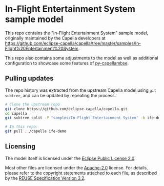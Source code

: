<!--
 ~ SPDX-FileCopyrightText: Copyright DB InfraGO AG
 ~ SPDX-License-Identifier: Apache-2.0
 -->

In-Flight Entertainment System sample model
===========================================

This repo contains the "In-Flight Entertainment System" sample model,
originally maintained by the Capella developers at
<https://github.com/eclipse-capella/capella/tree/master/samples/In-Flight%20Entertainment%20System>.

This repo also contains some adjustments to the model as well as additional
configuration to showcase some features of
[py-capellambse](https://github.com/DSD-DBS/py-capellambse).

Pulling updates
---------------

The repo history was extracted from the upstream Capella model using `git
subtree`, and can be updated by repeating the process.

```sh
# Clone the upstream repo
git clone https://github.com/eclipse-capella/capella.git
cd capella
git subtree split -P "samples/In-Flight Entertainment System" -b ife-demo

# In this repo:
git pull ../capella ife-demo
```

Licensing
---------

The model itself is licensed under the [Eclipse Public License
2.0](LICENSES/EPL-2.0.txt).

Most other files are licensed under the [Apache-2.0](LICENSES/Apache-2.0.txt)
license. For details, please refer to the copyright statements attached to each
file, as described by the [REUSE Specification Version
3.2](https://reuse.software/spec-3.2/).
